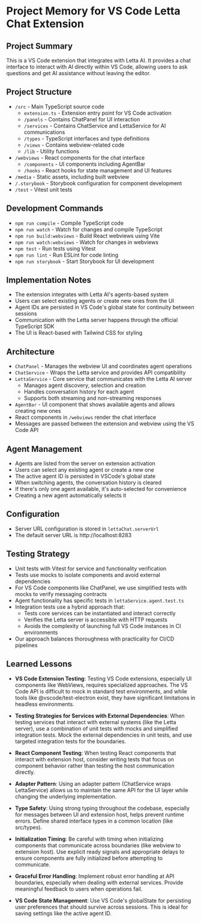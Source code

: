 # Project Memory for VS Code Letta Chat Extension

## Project Summary

This is a VS Code extension that integrates with Letta AI. It provides a chat interface to interact with AI directly within VS Code, allowing users to ask questions and get AI assistance without leaving the editor.

## Project Structure

- `/src` - Main TypeScript source code
  - `extension.ts` - Extension entry point for VS Code activation
  - `/panels` - Contains ChatPanel for UI interaction
  - `/services` - Contains ChatService and LettaService for AI communications
  - `/types` - TypeScript interfaces and type definitions
  - `/views` - Contains webview-related code
  - `/lib` - Utility functions
- `/webviews` - React components for the chat interface
  - `/components` - UI components including AgentBar
  - `/hooks` - React hooks for state management and UI features
- `/media` - Static assets, including built webview
- `/.storybook` - Storybook configuration for component development
- `/test` - Vitest unit tests

## Development Commands

- `npm run compile` - Compile TypeScript code
- `npm run watch` - Watch for changes and compile TypeScript
- `npm run build:webviews` - Build React webviews using Vite
- `npm run watch:webviews` - Watch for changes in webviews
- `npm test` - Run tests using Vitest
- `npm run lint` - Run ESLint for code linting
- `npm run storybook` - Start Storybook for UI development

## Implementation Notes

- The extension integrates with Letta AI's agents-based system
- Users can select existing agents or create new ones from the UI
- Agent IDs are persisted in VS Code's global state for continuity between sessions
- Communication with the Letta server happens through the official TypeScript SDK
- The UI is React-based with Tailwind CSS for styling

## Architecture

- `ChatPanel` - Manages the webview UI and coordinates agent operations
- `ChatService` - Wraps the Letta service and provides API compatibility
- `LettaService` - Core service that communicates with the Letta AI server
  - Manages agent discovery, selection and creation
  - Handles conversation history for each agent
  - Supports both streaming and non-streaming responses
- `AgentBar` - UI component that shows available agents and allows creating new ones
- React components in `/webviews` render the chat interface
- Messages are passed between the extension and webview using the VS Code API

## Agent Management

- Agents are listed from the server on extension activation
- Users can select any existing agent or create a new one
- The active agent ID is persisted in VSCode's global state
- When switching agents, the conversation history is cleared
- If there's only one agent available, it's auto-selected for convenience
- Creating a new agent automatically selects it

## Configuration

- Server URL configuration is stored in `lettaChat.serverUrl`
- The default server URL is http://localhost:8283

## Testing Strategy

- Unit tests with Vitest for service and functionality verification
- Tests use mocks to isolate components and avoid external dependencies
- For VS Code components like ChatPanel, we use simplified tests with mocks to verify messaging contracts
- Agent functionality has specific tests in `lettaService.agent.test.ts`
- Integration tests use a hybrid approach that:
  - Tests core services can be instantiated and interact correctly
  - Verifies the Letta server is accessible with HTTP requests
  - Avoids the complexity of launching full VS Code instances in CI environments
- Our approach balances thoroughness with practicality for CI/CD pipelines

## Learned Lessons

- **VS Code Extension Testing**: Testing VS Code extensions, especially UI components like WebViews, requires specialized approaches. The VS Code API is difficult to mock in standard test environments, and while tools like @vscode/test-electron exist, they have significant limitations in headless environments.

- **Testing Strategies for Services with External Dependencies**: When testing services that interact with external systems (like the Letta server), use a combination of unit tests with mocks and simplified integration tests. Mock the external dependencies in unit tests, and use targeted integration tests for the boundaries.

- **React Component Testing**: When testing React components that interact with extension host, consider writing tests that focus on component behavior rather than testing the host communication directly.

- **Adapter Pattern**: Using an adapter pattern (ChatService wraps LettaService) allows us to maintain the same API for the UI layer while changing the underlying implementation.

- **Type Safety**: Using strong typing throughout the codebase, especially for messages between UI and extension host, helps prevent runtime errors. Define shared interface types in a common location (like src/types).

- **Initialization Timing**: Be careful with timing when initializing components that communicate across boundaries (like webview to extension host). Use explicit ready signals and appropriate delays to ensure components are fully initialized before attempting to communicate.

- **Graceful Error Handling**: Implement robust error handling at API boundaries, especially when dealing with external services. Provide meaningful feedback to users when operations fail.

- **VS Code State Management**: Use VS Code's globalState for persisting user preferences that should survive across sessions. This is ideal for saving settings like the active agent ID.
